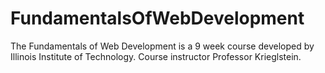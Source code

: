 # FundamentalsOfWebDevelopment
The Fundamentals of Web Development is a 9 week course developed by Illinois Institute of Technology. Course instructor Professor Krieglstein.
